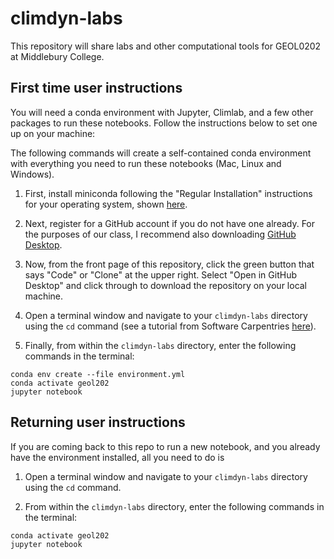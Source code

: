 # climdyn-labs
This repository will share labs and other computational tools for GEOL0202 at Middlebury College.


## First time user instructions
You will need a conda environment with Jupyter, Climlab, and a few other packages to run these notebooks.  Follow the instructions below to set one up on your machine:

The following commands will create a self-contained conda environment with everything you need to run these notebooks (Mac, Linux and Windows). 

1. First, install miniconda following the "Regular Installation" instructions for your operating system, shown [here](https://conda.io/projects/conda/en/latest/user-guide/install/index.html).

2. Next, register for a GitHub account if you do not have one already.  For the purposes of our class, I recommend also downloading [GitHub Desktop](https://docs.github.com/en/desktop/installing-and-configuring-github-desktop/installing-and-authenticating-to-github-desktop/installing-github-desktop).

3. Now, from the front page of this repository, click the green button that says "Code" or "Clone" at the upper right.  Select "Open in GitHub Desktop" and click through to download the repository on your local machine.

4. Open a terminal window and navigate to your `climdyn-labs` directory using the `cd` command (see a tutorial from Software Carpentries [here](https://swcarpentry.github.io/shell-novice/02-filedir/index.html)).  

5. Finally, from within the `climdyn-labs` directory, enter the following commands in the terminal:
```
conda env create --file environment.yml
conda activate geol202
jupyter notebook
```



## Returning user instructions
If you are coming back to this repo to run a new notebook, and you already have the environment installed, all you need to do is
1. Open a terminal window and navigate to your `climdyn-labs` directory using the `cd` command.  

2. From within the `climdyn-labs` directory, enter the following commands in the terminal:
```
conda activate geol202
jupyter notebook
```
